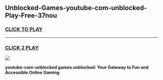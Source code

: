
## Unblocked-Games-youtube-com-unblocked-Play-Free-37nou
<h3>
<a href="https://premium76.site?title=youtube-com-unblocked&ref=18A1">CLICK TO PLAY</a></h3>
<hr>

<h3>
<a href="https://premium76.site?title=youtube-com-unblocked&ref=18A1">CLICK 2 PLAY</a>
  
</h3>

<a href="https://premium76.site?title=youtube-com-unblocked&ref=18A1"><img src="https://clearcache.store/games.png"></a>


**youtube-com-unblocked games unblocked: Your Gateway to Fun and Accessible Online Gaming**
